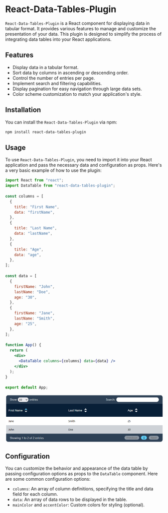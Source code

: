 # React-Data-Tables-Plugin

`React-Data-Tables-Plugin` is a React component for displaying data in tabular format. It provides various features to manage and customize the presentation of your data. This plugin is designed to simplify the process of integrating data tables into your React applications.

## Features

- Display data in a tabular format.
- Sort data by columns in ascending or descending order.
- Control the number of entries per page.
- Implement search and filtering capabilities.
- Display pagination for easy navigation through large data sets.
- Color scheme customization to match your application's style.

## Installation

You can install the `React-Data-Tables-Plugin` via npm:

```bash
npm install react-data-tables-plugin
```

## Usage

To use `React-Data-Tables-Plugin`, you need to import it into your React application and pass the necessary data and configuration as props. Here's a very basic example of how to use the plugin:

```jsx
import React from "react";
import DataTable from "react-data-tables-plugin";

const columns = [
  {
    title: "First Name",
    data: "firstName",
  },
  {
    title: "Last Name",
    data: "lastName",
  },
  {
    title: "Age",
    data: "age",
  },
];

const data = [
  {
    firstName: "John",
    lastName: "Doe",
    age: "30",
  },
  {
    firstName: "Jane",
    lastName: "Smith",
    age: "25",
  },
];

function App() {
  return (
    <div>
      <DataTable columns={columns} data={data} />
    </div>
  );
}

export default App;
```

![Result of this basic example](./public/screenshot-basic.png)

## Configuration

You can customize the behavior and appearance of the data table by passing configuration options as props to the `DataTable` component. Here are some common configuration options:

- `columns`: An array of column definitions, specifying the title and data field for each column.
- `data`: An array of data rows to be displayed in the table.
- `mainColor` and `accentColor`: Custom colors for styling (optional).
